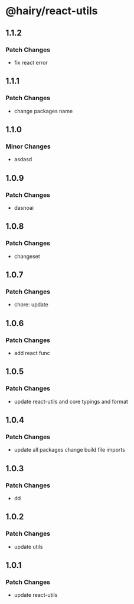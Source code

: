 # @hairy/react-utils

## 1.1.2

### Patch Changes

- fix react error

## 1.1.1

### Patch Changes

- change packages name

## 1.1.0

### Minor Changes

- asdasd

## 1.0.9

### Patch Changes

- dasnoai

## 1.0.8

### Patch Changes

- changeset

## 1.0.7

### Patch Changes

- chore: update

## 1.0.6

### Patch Changes

- add react func

## 1.0.5

### Patch Changes

- update react-utils and core typings and format

## 1.0.4

### Patch Changes

- update all packages change build file imports

## 1.0.3

### Patch Changes

- dd

## 1.0.2

### Patch Changes

- update utils

## 1.0.1

### Patch Changes

- update react-utils
